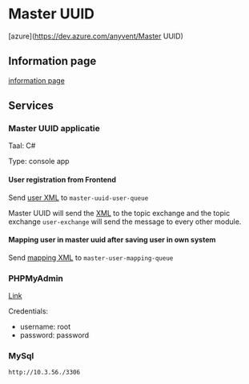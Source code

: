 # Master UUID
[azure](https://dev.azure.com/anyvent/Master UUID)

## Information page
[information page](http://10.3.45.4)

## Services

### Master UUID applicatie
Taal: C#

Type: console app

#### User registration from Frontend
Send [user XML](https://anyvent.github.io/docs/architecture/XML/#user) to `master-uuid-user-queue`

Master UUID will send the [XML](https://anyvent.github.io/docs/architecture/XML/#user) to the topic exchange and the topic exchange `user-exchange` will send the message to every other module.


#### Mapping user in master uuid after saving user in own system

Send [mapping XML](https://anyvent.github.io/docs/architecture/XML/#mapping) to `master-user-mapping-queue` 


### PHPMyAdmin
[Link](http://10.3.56.4:8080/)

Credentials:

- username: root
- password: password

### MySql
`http://10.3.56./3306`

